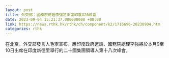 ```yaml
---
layout: post
title: 外交部：國務院總理李強將出席印度G20峰會
date: 2023-09-04 15:21:37.000000000 +08:00
link: https://news.rthk.hk/rthk/ch/component/k2/1716696-20230904.htm
categories: rthk
---
```


在北京，外交部發言人毛寧宣布，應印度政府邀請，國務院總理李強將於本月9至10日出席在印度新德里舉行的二十國集團領導人第十八次峰會。
